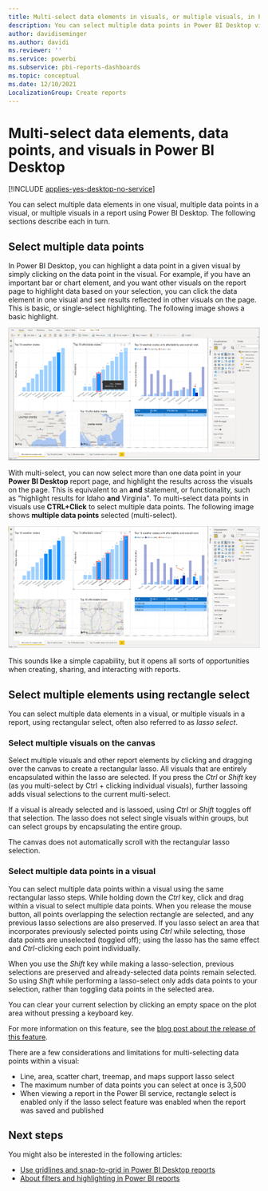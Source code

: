 ```yaml
---
title: Multi-select data elements in visuals, or multiple visuals, in Power BI Desktop
description: You can select multiple data points in Power BI Desktop visuals with simple CTRL+Click
author: davidiseminger
ms.author: davidi
ms.reviewer: ''
ms.service: powerbi
ms.subservice: pbi-reports-dashboards
ms.topic: conceptual
ms.date: 12/10/2021
LocalizationGroup: Create reports
---
```

# Multi-select data elements, data points, and visuals in Power BI Desktop

[!INCLUDE [applies-yes-desktop-no-service](../includes/applies-yes-desktop-no-service.md)]

You can select multiple data elements in one visual, multiple data points in a visual, or multiple visuals in a report using Power BI Desktop. The following sections describe each in turn.

## Select multiple data points

In Power BI Desktop, you can highlight a data point in a given visual by simply clicking on the data point in the visual. For example, if you have an important bar or chart element, and you want other visuals on the report page to highlight data based on your selection, you can click the data element in one visual and see results reflected in other visuals on the page. This is basic, or single-select highlighting. The following image shows a basic highlight. 

![Single data point selected](media/desktop-multi-select/multi-select_01.png)

With multi-select, you can now select more than one data point in your **Power BI Desktop** report page, and highlight the results across the visuals on the page. This is equivalent to an **and** statement, or functionality, such as "highlight results for Idaho **and** Virginia". To multi-select data points in visuals use **CTRL+Click** to select multiple data points. The following image shows **multiple data points** selected (multi-select).

![Multiple data points selected](media/desktop-multi-select/multi-select_02.png)

This sounds like a simple capability, but it opens all sorts of opportunities when creating, sharing, and interacting with reports. 

## <a name="select-multiple-elements-using-rectangle-select-preview"></a>Select multiple elements using rectangle select

You can select multiple data elements in a visual, or multiple visuals in a report, using rectangular select, often also referred to as *lasso select*. 

### Select multiple visuals on the canvas

Select multiple visuals and other report elements by clicking and dragging over the canvas to create a rectangular lasso. All visuals that are entirely encapsulated within the lasso are  selected. If you press the *Ctrl* or *Shift* key (as you multi-select by Ctrl + clicking individual visuals), further lassoing adds visual selections to the current multi-select. 

If a visual is already selected and is lassoed, using *Ctrl* or *Shift* toggles off that selection. The lasso does not select single visuals within groups, but can select groups by encapsulating the entire group.

The canvas does not automatically scroll with the rectangular lasso selection. 

### Select multiple data points in a visual

You can select multiple data points within a visual using the same rectangular lasso steps. While holding down the *Ctrl* key, click and drag within a visual to select multiple data points. When you release the mouse button, all points overlapping the selection rectangle are selected, and any previous lasso selections are also preserved. If you lasso select an area that incorporates previously selected points using *Ctrl* while selecting, those data points are unselected (toggled off); using the lasso has the same effect and *Ctrl*-clicking each point individually. 

When you use the *Shift* key while making a lasso-selection, previous selections are preserved and already-selected data points remain selected. So using *Shift* while performing a lasso-select only adds data points to your selection, rather than toggling data points in the selected area.

You can clear your current selection by clicking an empty space on the plot area without pressing a keyboard key.

For more information on this feature, see the [blog post about the release of this feature](https://powerbi.microsoft.com/blog/power-bi-desktop-august-2020-feature-summary/#_Data_point).

There are a few considerations and limitations for multi-selecting data points within a visual:

* Line, area, scatter chart, treemap, and maps support lasso select
* The maximum number of data points you can select at once is 3,500
* When viewing a report in the Power BI service, rectangle select is enabled only if the lasso select feature was enabled when the report was saved and published

## Next steps

You might also be interested in the following articles:

* [Use gridlines and snap-to-grid in Power BI Desktop reports](desktop-gridlines-snap-to-grid.md)
* [About filters and highlighting in Power BI reports](power-bi-reports-filters-and-highlighting.md)

